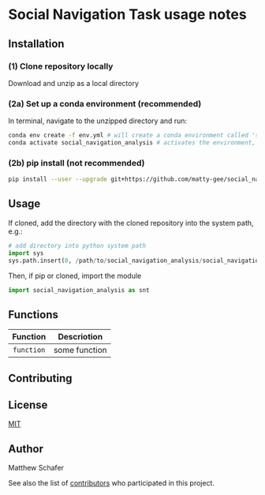 # Social Navigation Task usage notes

## Installation

### (1) Clone repository locally

Download and unzip as a local directory

### (2a) Set up a conda environment (recommended)

In terminal, navigate to the unzipped directory and run:

```bash
conda env create -f env.yml # will create a conda environment called 'social_navigation_analysis'.... may take a minute 
conda activate social_navigation_analysis # activates the environment, so have access to packages etc
```

### (2b) pip install (not recommended)
```bash
pip install --user --upgrade git+https://github.com/matty-gee/social_navigation_analysis.git
```

## Usage

If cloned, add the directory with the cloned repository into the system path, e.g.: 

```python
# add directory into python system path
import sys
sys.path.insert(0, /path/to/social_navigation_analysis/social_navigation_analysis')
```

Then, if pip or cloned, import the module 

```python
import social_navigation_analysis as snt
```

## Functions

| Function | Descriotion |
| :----: | --- |
| `function` | some function |


## Contributing


## License
[MIT](https://choosealicense.com/licenses/mit/)

## Author

Matthew Schafer

See also the list of [contributors](https://github.com/your/project/contributors) who participated in this project.
